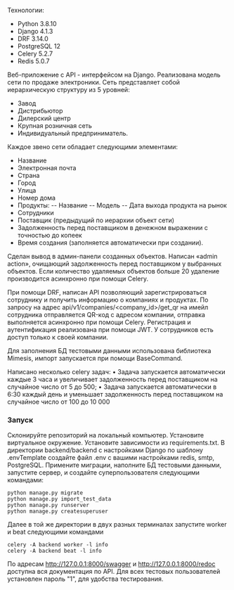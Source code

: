 
Технологии:
- Python 3.8.10
- Django 4.1.3
- DRF 3.14.0
- PostgreSQL 12
- Celery 5.2.7
- Redis 5.0.7

Веб-приложение с API - интерфейсом на Django. Реализована модель сети по продаже электроники. Сеть представляет собой иерархическую структуру из 5 уровней:
- Завод
- Дистрибьютор
- Дилерский центр
- Крупная розничная сеть
- Индивидуальный предприниматель. 

Каждое звено сети обладает следующими элементами:
- Название
- Электронная почта
- Страна
- Город
- Улица
- Номер дома
- Продукты:
-- Название
-- Модель
-- Дата выхода продукта на рынок
- Сотрудники
- Поставщик (предыдущий по иерархии объект сети)
- Задолженность перед поставщиком в денежном выражении с точностью до копеек
- Время создания (заполняется автоматически при создании).

Сделан вывод в админ-панели созданных объектов. Написан «admin action», очищающий задолженность перед поставщиком у выбранных объектов. Если количество удаляемых объектов больше 20 удаление производится асинхронно при помощи Celery.

При помощи DRF, написан API позволяющий зарегистрироваться сотруднику и получить информацию о компаниях и продуктах. По запросу на адрес api/v1/companies/<company_id>/get_qr на имейл сотрудника отправляется QR-код с адресом компании, отправка выполняется асинхронно при помощи Celery. Регистрация и аутентификация реализована при помощи JWT. У сотрудников есть доступ только к своей компании.

Для заполнения БД тестовыми данными использована библиотека Mimesis, импорт запускается при помощи BaseCommand.

Написано несколько celery задач: 
• Задача запускается автоматически каждые 3 часа и увеличивает задолженность перед поставщиком на случайное число от 5 до 500; • Задача запускается автоматически в 6:30 каждый день и уменьшает задолженность перед поставщиком на случайное число от 100 до 10 000
### Запуск
Склонируйте репозиторий на локальный компьютер. Установите виртуальное окружение. Установите зависимости из requirements.txt. В директории backend/backend с настройками Django по шаблону .envTemplate создайте файл .env с вашими настройками redis, smtp, PostgreSQL. Примените миграции, наполните БД тестовыми данными, запустите сервер, и создайте суперпользователя следующими командами:

    python manage.py migrate
    python manage.py import_test_data
    python manage.py runserver
    python manage.py createsuperuser
  Далее в той же директории в двух разных терминалах запустите worker и beat следующими командами
  

    celery -A backend worker -l info
    celery -A backend beat -l info

  По адресам http://127.0.0.1:8000/swagger и http://127.0.0.1:8000/redoc доступна вся документация по API. 
  Для всех тестовых пользователей установлен пароль "1", для удобства тестирования.